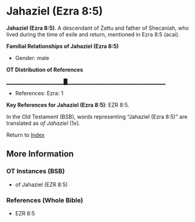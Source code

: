 # Jahaziel (Ezra 8:5)
**Jahaziel (Ezra 8:5)**. 
A descendant of Zattu and father of Shecaniah, who lived during the time of exile and return, mentioned in Ezra 8:5 (acai). 




**Familial Relationships of Jahaziel (Ezra 8:5)**


* Gender: male


**OT Distribution of References**

▁▁▁▁▁▁▁▁▁▁▁▁▁▁█▁▁▁▁▁▁▁▁▁▁▁▁▁▁▁▁▁▁▁▁▁▁▁▁
* References: Ezra: 1



**Key References for Jahaziel (Ezra 8:5)**: 
EZR 8:5. 


In the Old Testament (BSB), words representing “Jahaziel (Ezra 8:5)” are translated as 
*of Jahaziel* (1x). 




Return to [Index](00-Index.md)

## More Information

### OT Instances (BSB)

* of Jahaziel (EZR 8:5)



### References (Whole Bible)

* EZR 8:5



